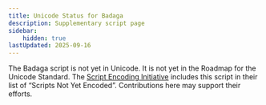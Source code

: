 ```yaml
---
title: Unicode Status for Badaga
description: Supplementary script page
sidebar:
    hidden: true
lastUpdated: 2025-09-16
---
```


The Badaga script is not yet in Unicode. It is not yet in the Roadmap for the Unicode Standard. The [Script Encoding Initiative](https://sei.berkeley.edu/) includes this script in their list of “Scripts Not Yet Encoded”. Contributions here may support their efforts.
